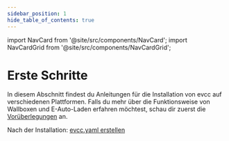```yaml
---
sidebar_position: 1
hide_table_of_contents: true
---
```


import NavCard from '@site/src/components/NavCard';
import NavCardGrid from '@site/src/components/NavCardGrid';

# Erste Schritte

In diesem Abschnitt findest du Anleitungen für die Installation von evcc auf verschiedenen Plattformen.
Falls du mehr über die Funktionsweise von Wallboxen und E-Auto-Laden erfahren möchtest, schau dir zuerst die [Vorüberlegungen](./installation/considerations) an.

<NavCardGrid>
  <NavCard 
    to="/docs/installation/linux-image" 
    title="Raspberry Pi & Co." 
    description="Einfachste Installation. Fertiges SD-Karten-Image." 
    fullWidth={true}
    highlight={true}
  />
</NavCardGrid>

<NavCardGrid>
  <NavCard 
    to="/docs/installation/docker" 
    title="Docker" 
    description="Synology, QNAP, Unraid und andere NAS Systeme" 
  />
  <NavCard 
    to="/docs/installation/home-assistant" 
    title="Home Assistant" 
    description="Als Add-on über HACS." 
  />
  <NavCard 
    to="/docs/installation/proxmox" 
    title="Proxmox" 
    description="LXC-Container via Helper-Script." 
  />
  <NavCard 
    to="/docs/installation/linux" 
    title="Linux" 
    description="Debian/Ubuntu und andere Distributionen." 
  />
  <NavCard 
    to="/docs/installation/macos" 
    title="macOS" 
    description="Via Homebrew." 
  />
  <NavCard 
    to="/docs/installation/windows" 
    title="Windows" 
    description="Manuelle Installation. Nicht empfohlen aber geht." 
  />
</NavCardGrid>

Nach der Installation: [evcc.yaml erstellen](./installation/configuration)
